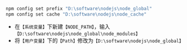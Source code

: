 ```bash
npm config set prefix "D:\software\nodejs\node_global"
npm config set cache "D:\software\nodejs\node_cache"
```

+ 在`【系统变量】`下新建`【NODE_PATH】`，输入
`【D:\software\nodejs\node_global\node_modules】`
+ 将`【用户变量】`下的`【Path】`修改为`【D:\software\nodejs\node_global】`